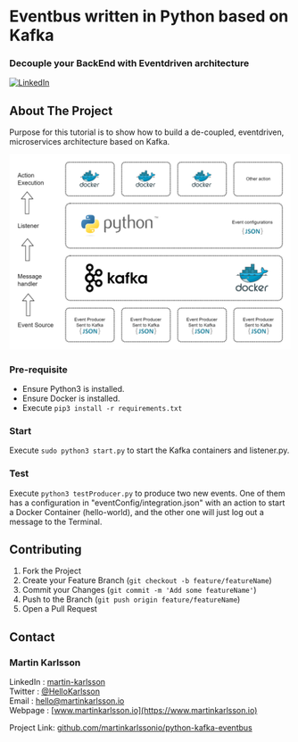 # Eventbus written in Python based on Kafka
### Decouple your BackEnd with Eventdriven architecture

<!--
*** Written by Martin Karlsson
*** www.martinkarlsson.io
-->

[![LinkedIn][linkedin-shield]][linkedin-url]


<!-- ABOUT THE PROJECT -->
## About The Project

Purpose for this tutorial is to show how to build a de-coupled, eventdriven, microservices architecture based on Kafka.

![Architecture overview][arch]

### Pre-requisite
- Ensure Python3 is installed.
- Ensure Docker is installed.
- Execute `pip3 install -r requirements.txt`

### Start

Execute `sudo python3 start.py` to start the Kafka containers and listener.py.

### Test

Execute `python3 testProducer.py` to produce two new events.
One of them has a configuration in "eventConfig/integration.json" with an action to start a Docker Container (hello-world), and the other one will just log out a message to the Terminal.

<!-- CONTRIBUTING -->
## Contributing

1. Fork the Project
2. Create your Feature Branch (`git checkout -b feature/featureName`)
3. Commit your Changes (`git commit -m 'Add some featureName'`)
4. Push to the Branch (`git push origin feature/featureName`)
5. Open a Pull Request


<!-- CONTACT -->
## Contact

### Martin Karlsson

LinkedIn : [martin-karlsson][linkedin-url] \
Twitter : [@HelloKarlsson](https://twitter.com/HelloKarlsson) \
Email : hello@martinkarlsson.io \
Webpage : [www.martinkarlsson.io](https://www.martinkarlsson.io)


Project Link: [github.com/martinkarlssonio/python-kafka-eventbus](https://github.com/martinkarlssonio/python-kafka-eventbus)


<!-- MARKDOWN LINKS & IMAGES -->
[linkedin-shield]: https://img.shields.io/badge/-LinkedIn-black.svg?style=for-the-badge&logo=linkedin&colorB=555
[linkedin-url]: https://linkedin.com/in/martin-karlsson
[arch]: arch.png